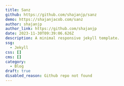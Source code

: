 ```yaml
---
title: Sanz
github: https://github.com/shajanjp/sanz
demo: https://shajanjacob.com/sanz
author: shajanjp
author_link: https://github.com/shajanjp
date: 2023-11-30T09:39:06.626Z
description: A minimal responsive jekyll template.
ssg:
  - Jekyll
css: []
cms: []
category:
  - Blog
draft: true
disabled_reason: Github repo not found
---
```

